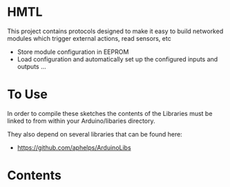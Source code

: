HMTL
====

This project contains protocols designed to make it easy to build networked modules which trigger external actions, read sensors, etc

* Store module configuration in EEPROM
* Load configuration and automatically set up the configured inputs and outputs
...

To Use
======

In order to compile these sketches the contents of the Libraries must be linked to from within your Arduino/libaries directory.

They also depend on several libraries that can be found here:
  * https://github.com/aphelps/ArduinoLibs

Contents
========

